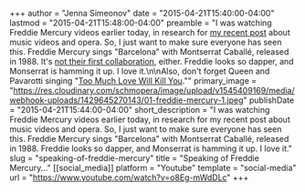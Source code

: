 +++
author = "Jenna Simeonov"
date = "2015-04-21T15:40:00-04:00"
lastmod = "2015-04-21T15:48:00-04:00"
preamble = "I was watching Freddie Mercury videos earlier today, in research for [my recent post](/why-directing-opera-is-like-directing-music-videos-sort-of/) about music videos and opera. So, I just want to make sure everyone has seen this. Freddie Mercury sings \"Barcelona\" with Montserrat Caballé, released in 1988. It's [not their first collaboration](https://www.youtube.com/watch?v=8CjUvbSjyPY), either. Freddie looks so dapper, and Monserrat is hamming it up. I love it.\n\nAlso, don't forget Queen and Pavarotti singing \"[Too Much Love Will Kill You](https://www.youtube.com/watch?v=8CjUvbSjyPY).\""
primary_image = "https://res.cloudinary.com/schmopera/image/upload/v1545409169/media/webhook-uploads/1429645270143/01-freddie-mercury-1.jpeg"
publishDate = "2015-04-21T15:44:00-04:00"
short_description = "I was watching Freddie Mercury videos earlier today, in research for my recent post about music videos and opera. So, I just want to make sure everyone has seen this. Freddie Mercury sings &quot;Barcelona&quot; with Montserrat Caballé, released in 1988. Freddie looks so dapper, and Monserrat is hamming it up. I love it."
slug = "speaking-of-freddie-mercury"
title = "Speaking of Freddie Mercury..."
[[social_media]]
platform = "Youtube"
template = "social-media"
url = "https://www.youtube.com/watch?v=o8Eg-mWdDLc"
+++


